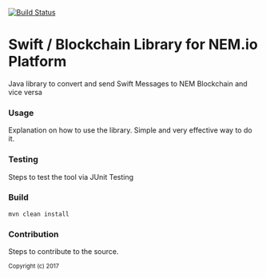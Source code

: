 [![Build Status](https://travis-ci.org/alvin-reyes/swift-blockchain-lib.svg?branch=master)](https://travis-ci.org/alvin-reyes/swift-blockchain-lib)

# Swift / Blockchain Library for NEM.io Platform

Java library to convert and send Swift Messages to NEM Blockchain and vice versa

<h3>Usage</h3>

Explanation on how to use the library. Simple and very effective way to do it.

<h3>Testing</h3>

Steps to test the tool via JUnit Testing

<h3>Build</h3>

    mvn clean install

<h3>Contribution</h3>

Steps to contribute to the source.

<sub>Copyright (c) 2017</sub>
